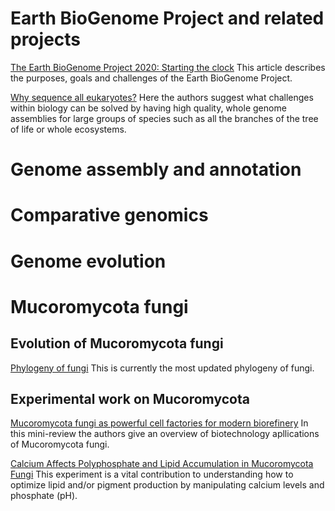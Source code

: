 # Earth BioGenome Project and related projects

[The Earth BioGenome Project 2020: Starting the clock](https://www.pnas.org/doi/10.1073/pnas.2115635118) 
This article describes the purposes, goals and challenges of the Earth BioGenome Project.

[Why sequence all eukaryotes?](https://www.pnas.org/doi/full/10.1073/pnas.2115636118) 
Here the authors suggest what challenges within biology can be solved by having high quality, whole genome assemblies for large groups of species such as all the branches of the tree of life or whole ecosystems.


# Genome assembly and annotation

# Comparative genomics

# Genome evolution

# Mucoromycota fungi

## Evolution of Mucoromycota fungi

[Phylogeny of fungi](https://doi.org/10.1016/j.cub.2021.01.074) This is currently the most updated phylogeny of fungi. 

## Experimental work on Mucoromycota

[Mucoromycota fungi as powerful cell factories for modern biorefinery](https://link.springer.com/article/10.1007/s00253-021-11720-1) In this mini-review the authors give an overview of biotechnology apllications of Mucoromycota fungi. 

[Calcium Affects Polyphosphate and Lipid Accumulation in Mucoromycota Fungi](https://www.mdpi.com/2309-608X/7/4/300) This experiment is a vital contribution to understanding how to optimize lipid and/or pigment production by manipulating calcium levels and phosphate (pH). 
